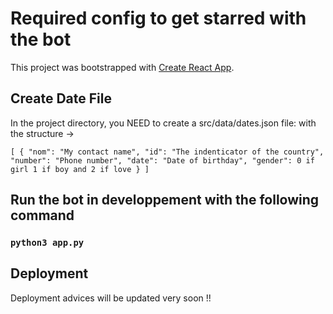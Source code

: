 # Required config to get starred with the bot

This project was bootstrapped with [Create React App](https://github.com/facebook/create-react-app).

## Create Date File

In the project directory, you NEED to create a src/data/dates.json file:
with the structure ->

`[
    {
    "nom": "My contact name",
    "id": "The indenticator of the country",
    "number": "Phone number",
    "date": "Date of birthday",
    "gender": 0 if girl 1 if boy and 2 if love
  }
]`

## Run the bot in developpement with the following command
### `python3 app.py` 

## Deployment

Deployment advices will be updated very soon !!